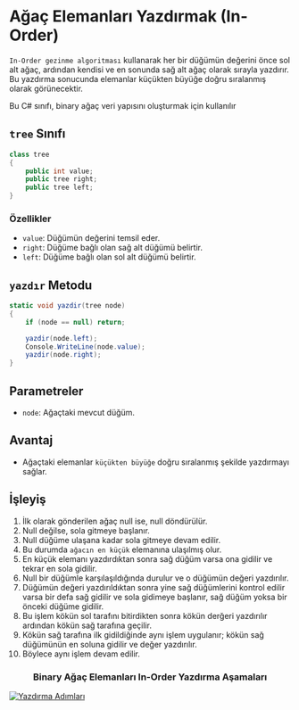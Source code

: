 # Ağaç Elemanları Yazdırmak (In-Order)
`In-Order gezinme algoritması` kullanarak her bir düğümün değerini önce sol alt ağaç, ardından kendisi ve en sonunda sağ alt ağaç olarak sırayla yazdırır. Bu yazdırma sonucunda elemanlar küçükten büyüğe doğru sıralanmış olarak görünecektir.


Bu C# sınıfı, binary ağaç veri yapısını oluşturmak için kullanılır
## `tree` Sınıfı

```csharp
class tree
{
    public int value;
    public tree right;
    public tree left;
}
```

### Özellikler

- `value`: Düğümün değerini temsil eder.
- `right`: Düğüme bağlı olan sağ alt düğümü belirtir.
- `left`: Düğüme bağlı olan sol alt düğümü belirtir.

## `yazdır` Metodu
```csharp
static void yazdir(tree node)
{
    if (node == null) return;

    yazdir(node.left);
    Console.WriteLine(node.value);
    yazdir(node.right);
}
```

## Parametreler

- `node`: Ağaçtaki mevcut düğüm.

## Avantaj

- Ağaçtaki elemanlar `küçükten büyüğe` doğru sıralanmış şekilde yazdırmayı sağlar.

## İşleyiş
1. İlk olarak gönderilen ağaç null ise, null döndürülür.
2. Null değilse, sola gitmeye başlanır.
3. Null düğüme ulaşana kadar sola gitmeye devam edilir.
4. Bu durumda `ağacın en küçük` elemanına ulaşılmış olur.
5. En küçük elemanı yazdırdıktan sonra sağ düğüm varsa ona gidilir ve tekrar en sola gidilir.
6. Null bir düğümle karşılaşıldığında durulur ve o düğümün değeri yazdırılır.
7. Düğümün değeri yazdırıldıktan sonra yine sağ düğümlerini kontrol edilir varsa bir defa sağ gidilir ve sola gidimeye başlanır, sağ düğüm yoksa bir önceki düğüme gidilir. 
8. Bu işlem kökün sol tarafını bitirdikten sonra kökün derğeri yazdırılır ardından kökün sağ tarafına geçilir.
9. Kökün sağ tarafına ilk gidildiğinde aynı işlem uygulanır; kökün sağ düğümünün en soluna gidilir ve değer yazdırılır.
10. Böylece aynı işlem devam edilir.

<div align="center">
    <h3>Binary Ağaç Elemanları In-Order Yazdırma Aşamaları</h3>
</div>

[![Yazdırma Adımları](https://github.com/yasir723/Agac-Elemanlari-Yazdirmak-Pre-Order-/assets/111686779/69b40cce-02df-45f7-8453-da0bc03731d7)](https://github.com/yasir723/Agac-Elemanlari-Yazdirmak-Pre-Order-/assets/111686779/69b40cce-02df-45f7-8453-da0bc03731d7)


